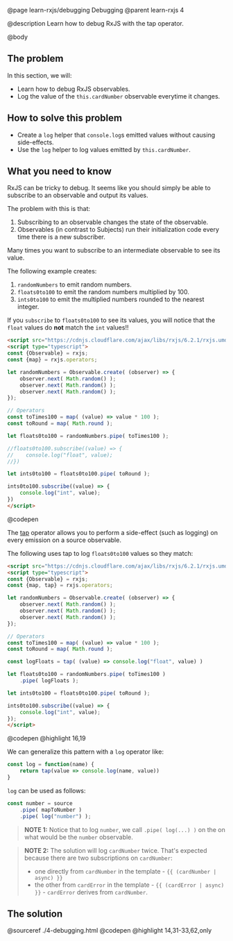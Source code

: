 @page learn-rxjs/debugging Debugging
@parent learn-rxjs 4

@description Learn how to debug RxJS with the tap operator.

@body

## The problem

In this section, we will:

- Learn how to debug RxJS observables.
- Log the value of the `this.cardNumber` observable everytime it changes.


## How to solve this problem

- Create a `log` helper that `console.log`s emitted values without causing side-effects.
- Use the `log` helper to log values emitted by `this.cardNumber`.



## What you need to know

RxJS can be tricky to debug. It seems like you should simply be able to
subscribe to an observable and output its values.

The problem with this is that:

1. Subscribing to an observable changes the state of the observable.
2. Observables (in contrast to Subjects) run their initialization code every time
   there is a new subscriber.

Many times you want to subscribe to an intermediate observable to see its
value.

The following example creates:

1. `randomNumbers` to emit random numbers.
2. `floats0to100` to emit the random numbers multiplied by 100.
3. `ints0to100` to emit the multiplied numbers rounded to the nearest integer.

If you `subscribe` to `floats0to100` to see its values, you will notice
that the `float` values do __not__ match the `int` values!!


```html
<script src="https://cdnjs.cloudflare.com/ajax/libs/rxjs/6.2.1/rxjs.umd.js"></script>
<script type="typescript">
const {Observable} = rxjs;
const {map} = rxjs.operators;

let randomNumbers = Observable.create( (observer) => {
    observer.next( Math.random() );
    observer.next( Math.random() );
    observer.next( Math.random() );
});

// Operators
const toTimes100 = map( (value) => value * 100 );
const toRound = map( Math.round );

let floats0to100 = randomNumbers.pipe( toTimes100 );

//floats0to100.subscribe((value) => {
//    console.log("float", value);
//})

let ints0to100 = floats0to100.pipe( toRound );

ints0to100.subscribe((value) => {
    console.log("int", value);
})
</script>
```
@codepen


The [tap](https://rxjs-dev.firebaseapp.com/api/operators/tap) operator allows you
to perform a side-effect (such as logging) on every emission on a source observable.

The following uses tap to log `floats0to100` values so they match:

```html
<script src="https://cdnjs.cloudflare.com/ajax/libs/rxjs/6.2.1/rxjs.umd.js"></script>
<script type="typescript">
const {Observable} = rxjs;
const {map, tap} = rxjs.operators;

let randomNumbers = Observable.create( (observer) => {
    observer.next( Math.random() );
    observer.next( Math.random() );
    observer.next( Math.random() );
});

// Operators
const toTimes100 = map( (value) => value * 100 );
const toRound = map( Math.round );

const logFloats = tap( (value) => console.log("float", value) )

let floats0to100 = randomNumbers.pipe( toTimes100 )
    .pipe( logFloats );

let ints0to100 = floats0to100.pipe( toRound );

ints0to100.subscribe((value) => {
    console.log("int", value);
});
</script>
```
@codepen
@highlight 16,19

We can generalize this pattern with a `log` operator like:

```js
const log = function(name) {
    return tap(value => console.log(name, value))
}
```

`log` can be used as follows:

```typescript
const number = source
    .pipe( mapToNumber )
    .pipe( log("number") );
```

> __NOTE 1:__ Notice that to log `number`, we call `.pipe( log(...) )`
> on the on what would be the `number` observable.

> __NOTE 2:__ The solution will log `cardNumber` twice.  That's expected because
> there are two subscriptions on `cardNumber`:
> - one directly from `cardNumber` in the template - `{{ (cardNumber | async) }}`
> - the other from `cardError` in the template - `{{ (cardError | async) }}` - `cardError`
    derives from `cardNumber`.

## The solution

@sourceref ./4-debugging.html
@codepen
@highlight 14,31-33,62,only

